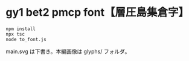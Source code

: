 # gy1 bet2 pmcp font【層圧島集倉字】

```shell
npm install
npx tsc
node to_font.js
```

main.svg は下書き。本編画像は glyphs/ フォルダ。
